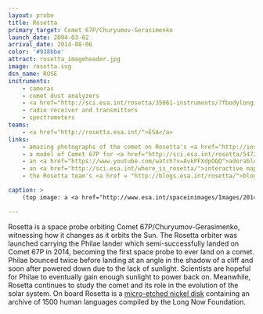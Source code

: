 ```yaml
---
layout: probe
title: Rosetta
primary_target: Comet 67P/Churyumov-Gerasimenko
launch_date: 2004-03-02
arrival_date: 2014-08-06
color: '#938bbe'
attract: rosetta_imageheader.jpg
image: rosetta.svg
dsn_name: ROSE
instruments:
    - cameras
    - comet dust analyzers
    - <a href="http://sci.esa.int/rosetta/35061-instruments/?fbodylongid=1644">plasma sensors</a>
    - radio receiver and transmitters
    - spectrometers
teams:
    - <a href="http://rosetta.esa.int/">ESA</a>
links:
    - amazing photographs of the comet on Rosetta's <a href="http://instagram.com/rosettamission">Instagram</a>
    - a model of Comet 67P for <a href="http://sci.esa.int/rosetta/54728-shape-model-of-comet-67p/">3D printing</a>
    - an <a href="https://www.youtube.com/watch?v=AvkPFXdpOQQ">adorable cartoon</a> about Rosetta and Philae preparing for the comet landing
    - an <a href="http://sci.esa.int/where_is_rosetta/">interactive map</a> of where Rosetta is in the solar system
    - the Rosetta team's <a href = "http://blogs.esa.int/rosetta/">blog</a>

caption: >
    (top image: a <a href="http://www.esa.int/spaceinimages/Images/2014/11/Comet_on_4_November_NavCam">mosaic of Comet 67P</a> taken by Rosetta, ESA/Rosetta/NAVCAM)

---
```

Rosetta is a space probe orbiting Comet 67P/Churyumov-Gerasimenko, witnessing how it changes as it orbits the Sun. The Rosetta orbiter was launched carrying the Philae lander which semi-successfully landed on Comet 67P in 2014, becoming the first space probe to ever land on a comet. Philae bounced twice before landing at an angle in the shadow of a cliff and soon after powered down due to the lack of sunlight. Scientists are hopeful for Philae to eventually gain enough sunlight to power back on. Meanwhile, Rosetta continues to study the comet and its role in the evolution of the solar system. On board Rosetta is a <a href="http://rosettaproject.org/">micro-etched nickel disk</a> containing an archive of 1500 human languages compiled by the Long Now Foundation.

